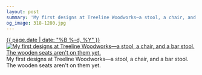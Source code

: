 ```yaml
---
layout: post
summary: 'My first designs at Treeline Woodworks—a stool, a chair, and a bar stool. The wooden seats aren&#x27;t on them yet.'
og_image: 318-1280.jpg
---
```


<p>
 <time>
  <a href="/318">
   {{ page.date | date: "%B %-d, %Y" }}
  </a>
 </time>
 <a href="/318">
  <img alt="My first designs at Treeline Woodworks—a stool, a chair, and a bar stool. The wooden seats aren't on them yet." data-taken="4/30/2014" sizes="(min-width: 700px) 50vw, calc(100vw - 2rem)" src="{{ site.assets_url }}/318-640.jpg" srcset="{{ site.assets_url }}/318-1280.jpg 1280w, {{ site.assets_url }}/318-960.jpg 960w, {{ site.assets_url }}/318-640.jpg 640w, {{ site.assets_url }}/318-320.jpg 320w"/>
 </a>
 <span>
  My first designs at Treeline Woodworks—a stool, a chair, and a bar stool. The wooden seats aren't on them yet.
 </span>
</p>

